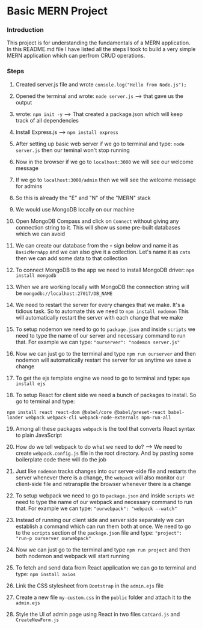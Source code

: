 # Basic MERN Project

### Introduction
This project is for understanding the fundamentals of a MERN application. In this README.md file I have listed all the steps I took to build a very simple MERN application which can perfrom CRUD operations.

### Steps

1. Created server.js file and wrote ```console.log("Hello from Node.js");```
2. Opened the terminal and wrote: ```node server.js``` --> that gave us the output

3. wrote: ```npm init -y``` --> That created a package.json which will keep track of all dependencies
4. Install Express.js --> ```npm install express```

5. After setting up basic web server if we go to terminal and type: ```node server.js``` then our teminal won't stop running
6. Now in the browser if we go to ```localhost:3000``` we will see our welcome message
7. If we go to ```localhost:3000/admin``` then we will see the welcome message for admins
8. So this is already the "E" and "N" of the "MERN" stack

9. We would use MongoDB locally on our machine
10. Open MongoDB Compass and click on ```Connect``` without giving any connection string to it. This will show us some pre-built databases which we can avoid
11. We can create our database from the ```+``` sign below and name it as ```BasicMernApp``` and we can also give it a collection. Let's name it as ```cats``` then we can add some data to that collection
12. To connect MongoDB to the app we need to install MongoDB driver: ```npm install mongodb```
13. When we are working locally with MongoDB the connection string will be ```mongodb://localhost:27017/DB_NAME```

14. We need to restart the server for every changes that we make. It's a tidious task. So to automate this we need to ```npm install nodemon``` This will automatically restart the server with each change that we make
15. To setup nodemon we need to go to ```package.json``` and inside ```scripts``` we need to type the name of our server and necessary command to run that. For example we can type: ```"ourserver": "nodemon server.js"```
16. Now we can just go to the terminal and type ```npm run ourserver``` and then nodemon will automatically restart the server for us anytime we save a change

17. To get the ejs template engine we need to go to terminal and type: ```npm install ejs```

18. To setup React for client side we need a bunch of packages to install. So go to terminal and type:
```
npm install react react-dom @babel/core @babel/preset-react babel-loader webpack webpack-cli webpack-node-externals npm-run-all
```
19. Among all these packages ```webpack``` is the tool that converts React syntax to plain JavaScript
20. How do we tell webpack to do what we need to do? --> We need to create ```webpack.config.js``` file in the root directory. And by pasting some boilerplate code there will do the job
21. Just like ```nodemon``` tracks changes into our server-side file and restarts the server whenever there is a change, the ```webpack``` will also monitor our client-side file and retranspile the browser whenever there is a change
22. To setup webpack we need to go to ```package.json``` and inside ```scripts``` we need to type the name of our webpack and necessary command to run that. For example we can type: ```"ourwebpack": "webpack --watch"```
23. Instead of running our client side and server side separately we can establish a command which can run them both at once. We need to go to the ```scripts``` section of the ```package.json``` file and type: ```"project": "run-p ourserver ourwebpack"```
24. Now we can just go to the terminal and type ```npm run project``` and then both nodemon and webpack will start running

25. To fetch and send data from React application we can go to terminal and type: ```npm install axios```
26. Link the CSS stylesheet from ```Bootstrap``` in the ```admin.ejs``` file
27. Create a new file ```my-custom.css``` in the ```public``` folder and attach it to the ```admin.ejs```
28. Style the UI of admin page using React in two files ```CatCard.js``` and ```CreateNewForm.js```

